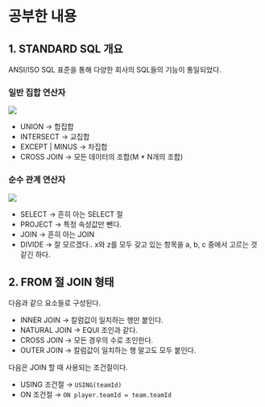 # 공부한 내용

## 1. **STANDARD SQL 개요**

ANSI/ISO SQL 표준을 통해 다양한 회사의 SQL들의 기능이 통일되었다.

### 일반 집합 연산자

![](https://dataonair.or.kr/publishing/img/knowledge/SQL_200.jpg)

- UNION → 합집합
- INTERSECT → 교집합
- EXCEPT | MINUS → 차집합
- CROSS JOIN -> 모든 데이터의 조합(M * N개의 조합)

### 순수 관계 연산자

![](https://dataonair.or.kr/publishing/img/knowledge/SQL_201.jpg)

- SELECT → 흔히 아는 SELECT 절
- PROJECT → 특정 속성값만 뺀다.
- JOIN → 흔히 아는 JOIN
- DIVIDE → 잘 모르겠다.. x와 z를 모두 갖고 있는 항목을 a, b, c 중에서 고르는 것 같긴 하다.

## 2. **FROM 절 JOIN 형태**

다음과 같으 요소들로 구성된다.

- INNER JOIN → 칼럼값이 일치하는 행만 붙인다.
- NATURAL JOIN → EQUI 조인과 같다.
- CROSS JOIN → 모든 경우의 수로 조인한다.
- OUTER JOIN → 칼럼값이 일치하는 행 말고도 모두 붙인다.

다음은 JOIN 할 때 사용되는 조건절이다.

- USING 조건절 → `USING(teamId)`
- ON 조건절 → `ON player.teamId = team.teamId`